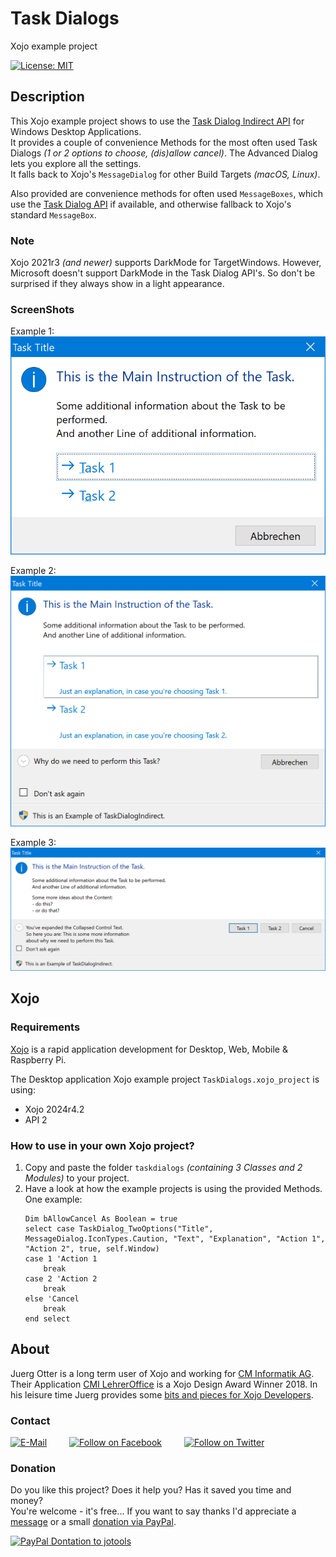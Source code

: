 # Task Dialogs
Xojo example project

[![License: MIT](https://img.shields.io/badge/License-MIT-green.svg)](LICENSE)

## Description
This Xojo example project shows to use the [Task Dialog Indirect API](https://docs.microsoft.com/en-us/windows/win32/api/commctrl/nf-commctrl-taskdialogindirect) for Windows Desktop Applications.  
It provides a couple of convenience Methods for the most often used Task Dialogs *(1 or 2 options to choose, (dis)allow cancel)*. The Advanced Dialog lets you explore all the settings.  
It falls back to Xojo's ```MessageDialog``` for other Build Targets *(macOS, Linux)*.

Also provided are convenience methods for often used ```MessageBoxes```, which use the [Task Dialog API](https://docs.microsoft.com/en-us/windows/win32/api/commctrl/nf-commctrl-taskdialog) if available, and otherwise fallback to Xojo's standard ```MessageBox```.

### Note
Xojo 2021r3 *(and newer)* supports DarkMode for TargetWindows.
However, Microsoft doesn't support DarkMode in the Task Dialog API's. So don't be surprised if they always show in a light appearance.

### ScreenShots
Example 1:  
![ScreenShot: Example 1](screenshots/TaskDialogIndirect_1.png?raw=true)

Example 2:  
![ScreenShot: Example 2](screenshots/TaskDialogIndirect_2.png?raw=true)

Example 3:  
![ScreenShot: Example 3](screenshots/TaskDialogIndirect_3.png?raw=true)

## Xojo
### Requirements
[Xojo](https://www.xojo.com/) is a rapid application development for Desktop, Web, Mobile & Raspberry Pi.  

The Desktop application Xojo example project ```TaskDialogs.xojo_project``` is using:
- Xojo 2024r4.2
- API 2

### How to use in your own Xojo project?
1. Copy and paste the folder ```taskdialogs``` *(containing 3 Classes and 2 Modules)* to your project.
2. Have a look at how the example projects is using the provided Methods.  
   One example:  
    ```
    Dim bAllowCancel As Boolean = true
    select case TaskDialog_TwoOptions("Title", MessageDialog.IconTypes.Caution, "Text", "Explanation", "Action 1", "Action 2", true, self.Window)
    case 1 'Action 1
        break
    case 2 'Action 2
        break
    else 'Cancel
        break
    end select
    ```

## About
Juerg Otter is a long term user of Xojo and working for [CM Informatik AG](https://cmiag.ch/). Their Application [CMI LehrerOffice](https://cmi-bildung.ch/) is a Xojo Design Award Winner 2018. In his leisure time Juerg provides some [bits and pieces for Xojo Developers](https://www.jo-tools.ch/).

### Contact
[![E-Mail](https://img.shields.io/static/v1?style=social&label=E-Mail&message=xojo@jo-tools.ch)](mailto:xojo@jo-tools.ch)
&emsp;&emsp;
[![Follow on Facebook](https://img.shields.io/static/v1?style=social&logo=facebook&label=Facebook&message=juerg.otter)](https://www.facebook.com/juerg.otter)
&emsp;&emsp;
[![Follow on Twitter](https://img.shields.io/twitter/follow/juergotter?style=social)](https://twitter.com/juergotter)

### Donation
Do you like this project? Does it help you? Has it saved you time and money?  
You're welcome - it's free... If you want to say thanks I'd appreciate a [message](mailto:xojo@jo-tools.ch) or a small [donation via PayPal](https://paypal.me/jotools).  

[![PayPal Dontation to jotools](https://img.shields.io/static/v1?style=social&logo=paypal&label=PayPal&message=jotools)](https://paypal.me/jotools)
